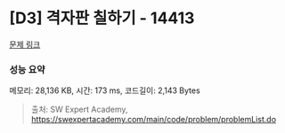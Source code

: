 # [D3] 격자판 칠하기 - 14413 

[문제 링크](https://swexpertacademy.com/main/code/problem/problemDetail.do?contestProbId=AYEXgKnKKg0DFARx) 

### 성능 요약

메모리: 28,136 KB, 시간: 173 ms, 코드길이: 2,143 Bytes



> 출처: SW Expert Academy, https://swexpertacademy.com/main/code/problem/problemList.do
